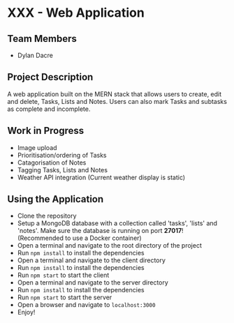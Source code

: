# XXX - Web Application

## Team Members

- Dylan Dacre

## Project Description

A web application built on the MERN stack that allows users to create, edit and delete, Tasks, Lists and Notes. Users can also mark Tasks and subtasks as complete and incomplete.

## Work in Progress

- Image upload
- Prioritisation/ordering of Tasks
- Catagorisation of Notes
- Tagging Tasks, Lists and Notes
- Weather API integration (Current weather display is static)

## Using the Application

- Clone the repository
- Setup a MongoDB database with a collection called 'tasks', 'lists' and 'notes'. Make sure the database is running on port **27017**! (Recommended to use a Docker container)
- Open a terminal and navigate to the root directory of the project
- Run `npm install` to install the dependencies
- Open a terminal and navigate to the client directory
- Run `npm install` to install the dependencies
- Run `npm start` to start the client
- Open a terminal and navigate to the server directory
- Run `npm install` to install the dependencies
- Run `npm start` to start the server
- Open a browser and navigate to `localhost:3000`
- Enjoy!
